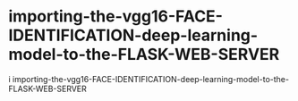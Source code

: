# importing-the-vgg16-FACE-IDENTIFICATION-deep-learning-model-to-the-FLASK-WEB-SERVER



i importing-the-vgg16-FACE-IDENTIFICATION-deep-learning-model-to-the-FLASK-WEB-SERVER
